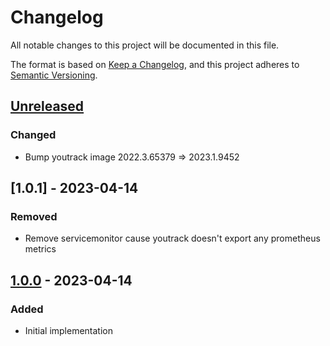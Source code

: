 # Changelog
All notable changes to this project will be documented in this file.

The format is based on [Keep a Changelog](https://keepachangelog.com/en/1.0.0/),
and this project adheres to [Semantic Versioning](https://semver.org/spec/v2.0.0.html).

## [Unreleased]
### Changed
- Bump youtrack image 2022.3.65379 => 2023.1.9452

## [1.0.1] - 2023-04-14
### Removed
- Remove servicemonitor cause youtrack doesn't export any prometheus metrics

## [1.0.0] - 2023-04-14
### Added
- Initial implementation

[Unreleased]: https://github.com/minicloudlabs/helm-charts/compare/youtrack-1.0.0...HEAD
[1.0.0]: https://github.com/minicloudlabs/helm-charts/releases/tag/youtrack-1.0.0
